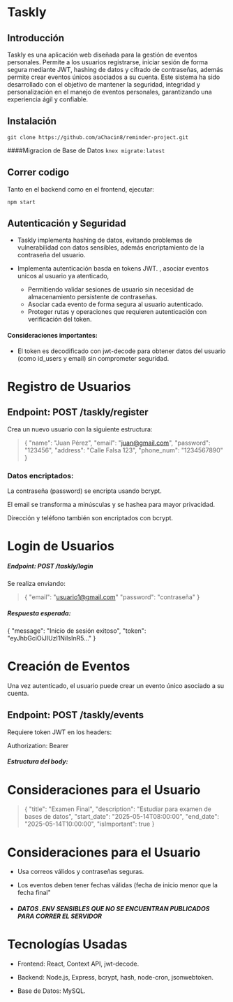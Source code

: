 # Taskly
## Introducción
Taskly es una aplicación web diseñada para la gestión de eventos personales. Permite a los usuarios registrarse, iniciar sesión de forma segura mediante JWT,  hashing de datos y cifrado de contraseñas, además permite crear eventos únicos asociados a su cuenta. Este sistema ha sido desarrollado con el objetivo de mantener la seguridad, integridad y personalización en el manejo de eventos personales, garantizando una experiencia ágil y confiable.

## Instalación 
`
git clone https://github.com/aChacin8/reminder-project.git
`

####Migracion de Base de Datos 
`
knex migrate:latest
`
## Correr codigo
Tanto en el backend como en el frontend, ejecutar: 

`
npm start
`
## Autenticación y Seguridad

- Taskly implementa hashing de datos, evitando problemas de vulnerabilidad con datos sensibles, además encriptamiento de la contraseña del usuario.

- Implementa autenticación basda en tokens JWT. , asociar eventos unicos al usuario ya atenticado, 
   - Permitiendo validar sesiones de usuario  sin necesidad de almacenamiento persistente de contraseñas.
   - Asociar cada evento de forma segura al usuario autenticado.
   - Proteger rutas y operaciones que requieren autenticación con verificación del token.

#### Consideraciones importantes:

-  El token es decodificado con jwt-decode para obtener datos del usuario (como id_users y email) sin comprometer seguridad.

# Registro de Usuarios
## Endpoint: POST /taskly/register

Crea un nuevo usuario con la siguiente estructura:

> {
  "name": "Juan Pérez",
  "email": "juan@gmail.com",
  "password": "123456",
  "address": "Calle Falsa 123",
  "phone_num": "1234567890"
}

### Datos encriptados:

La contraseña (password) se encripta usando bcrypt.

El email se transforma a minúsculas y se hashea para mayor privacidad.

Dirección y teléfono también son encriptados con bcrypt.

# Login de Usuarios
##### Endpoint: POST /taskly/login
Se realiza enviando:

> {
  "email": "usuario1@gmail.com"
  "password": "contraseña"
}

##### Respuesta esperada:
> 
{
  "message": "Inicio de sesión exitoso",
  "token": "eyJhbGciOiJIUzI1NiIsInR5..."
}

# Creación de Eventos
Una vez autenticado, el usuario puede crear un evento único asociado a su cuenta.

## Endpoint: POST /taskly/events
Requiere token JWT en los headers:
> 
Authorization: Bearer <token>

##### Estructura del body:

# Consideraciones para el Usuario

> {
  "title": "Examen Final",
  "description": "Estudiar para examen de bases de datos",
  "start_date": "2025-05-14T08:00:00",
  "end_date": "2025-05-14T10:00:00",
  "isImportant": true
}

# Consideraciones para el Usuario
- Usa correos válidos y contraseñas seguras.

- Los eventos deben tener fechas válidas (fecha de inicio menor que la fecha final"

- ##### DATOS .ENV SENSIBLES QUE NO SE ENCUENTRAN PUBLICADOS PARA CORRER EL SERVIDOR

#  Tecnologías Usadas
- Frontend: React, Context API, jwt-decode.

- Backend: Node.js, Express, bcrypt, hash, node-cron, jsonwebtoken.

- Base de Datos: MySQL.
